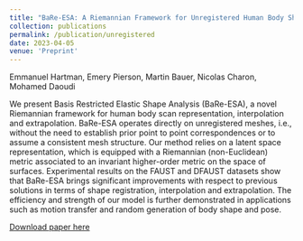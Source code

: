 ```yaml
---
title: "BaRe-ESA: A Riemannian Framework for Unregistered Human Body Shapes"
collection: publications
permalink: /publication/unregistered
date: 2023-04-05
venue: 'Preprint'
---
```

Emmanuel Hartman, Emery Pierson, Martin Bauer, Nicolas Charon, Mohamed Daoudi

We present Basis Restricted Elastic Shape Analysis (BaRe-ESA), a novel Riemannian framework for human body scan representation, interpolation and extrapolation. BaRe-ESA operates directly on unregistered meshes, i.e., without the need to establish prior point to point correspondences or to assume a consistent mesh structure. Our method relies on a latent space representation, which is equipped with a Riemannian (non-Euclidean) metric associated to an invariant higher-order metric on the space of surfaces. Experimental results on the FAUST and DFAUST datasets show that BaRe-ESA brings significant improvements with respect to previous solutions in terms of shape registration, interpolation and extrapolation. The efficiency and strength of our model is further demonstrated in applications such as motion transfer and random generation of body shape and pose. 

[Download paper here](https://arxiv.org/pdf/2211.13185.pdf)
